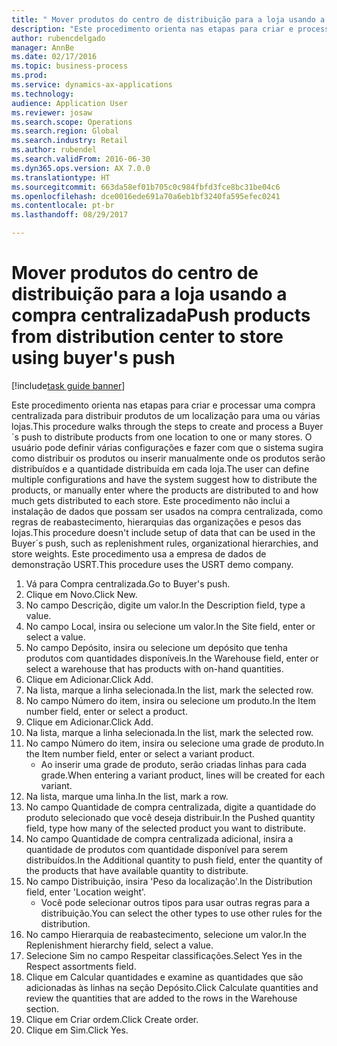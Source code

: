 ```yaml
--- 
title: " Mover produtos do centro de distribuição para a loja usando a compra centralizada"
description: "Este procedimento orienta nas etapas para criar e processar uma compra centralizada para distribuir produtos de um localização para uma ou várias lojas."
author: rubencdelgado
manager: AnnBe
ms.date: 02/17/2016
ms.topic: business-process
ms.prod: 
ms.service: dynamics-ax-applications
ms.technology: 
audience: Application User
ms.reviewer: josaw
ms.search.scope: Operations
ms.search.region: Global
ms.search.industry: Retail
ms.author: rubendel
ms.search.validFrom: 2016-06-30
ms.dyn365.ops.version: AX 7.0.0
ms.translationtype: HT
ms.sourcegitcommit: 663da58ef01b705c0c984fbfd3fce8bc31be04c6
ms.openlocfilehash: dce0016ede691a70a6eb1bf3240fa595efec0241
ms.contentlocale: pt-br
ms.lasthandoff: 08/29/2017

---
```

# <a name="push-products-from-distribution-center-to-store-using-buyers-push"></a><span data-ttu-id="e98dc-103"> Mover produtos do centro de distribuição para a loja usando a compra centralizada</span><span class="sxs-lookup"><span data-stu-id="e98dc-103">Push products from distribution center to store using buyer's push</span></span>

[!include[task guide banner](../includes/task-guide-banner.md)]

<span data-ttu-id="e98dc-104">Este procedimento orienta nas etapas para criar e processar uma compra centralizada para distribuir produtos de um localização para uma ou várias lojas.</span><span class="sxs-lookup"><span data-stu-id="e98dc-104">This procedure walks through the steps to create and process a Buyer´s push to distribute products from one location to one or many stores.</span></span> <span data-ttu-id="e98dc-105">O usuário pode definir várias configurações e fazer com que o sistema sugira como distribuir os produtos ou inserir manualmente onde os produtos serão distribuídos e a quantidade distribuída em cada loja.</span><span class="sxs-lookup"><span data-stu-id="e98dc-105">The user can define multiple configurations and have the system suggest how to distribute the products, or manually enter where the products are distributed to and how much gets distributed to each store.</span></span> <span data-ttu-id="e98dc-106">Este procedimento não inclui a instalação de dados que possam ser usados na compra centralizada, como regras de reabastecimento, hierarquias das organizações e pesos das lojas.</span><span class="sxs-lookup"><span data-stu-id="e98dc-106">This procedure doesn't include setup of data that can be used in the Buyer´s push, such as replenishment rules, organizational hierarchies, and store weights.</span></span> <span data-ttu-id="e98dc-107">Este procedimento usa a empresa de dados de demonstração USRT.</span><span class="sxs-lookup"><span data-stu-id="e98dc-107">This procedure uses the USRT demo company.</span></span>

1. <span data-ttu-id="e98dc-108">Vá para Compra centralizada.</span><span class="sxs-lookup"><span data-stu-id="e98dc-108">Go to Buyer's push.</span></span>
2. <span data-ttu-id="e98dc-109">Clique em Novo.</span><span class="sxs-lookup"><span data-stu-id="e98dc-109">Click New.</span></span>
3. <span data-ttu-id="e98dc-110">No campo Descrição, digite um valor.</span><span class="sxs-lookup"><span data-stu-id="e98dc-110">In the Description field, type a value.</span></span>
4. <span data-ttu-id="e98dc-111">No campo Local, insira ou selecione um valor.</span><span class="sxs-lookup"><span data-stu-id="e98dc-111">In the Site field, enter or select a value.</span></span>
5. <span data-ttu-id="e98dc-112">No campo Depósito, insira ou selecione um depósito que tenha produtos com quantidades disponíveis.</span><span class="sxs-lookup"><span data-stu-id="e98dc-112">In the Warehouse field, enter or select a warehouse that has products with on-hand quantities.</span></span>
6. <span data-ttu-id="e98dc-113">Clique em Adicionar.</span><span class="sxs-lookup"><span data-stu-id="e98dc-113">Click Add.</span></span>
7. <span data-ttu-id="e98dc-114">Na lista, marque a linha selecionada.</span><span class="sxs-lookup"><span data-stu-id="e98dc-114">In the list, mark the selected row.</span></span>
8. <span data-ttu-id="e98dc-115">No campo Número do item, insira ou selecione um produto.</span><span class="sxs-lookup"><span data-stu-id="e98dc-115">In the Item number field, enter or select a product.</span></span>
9. <span data-ttu-id="e98dc-116">Clique em Adicionar.</span><span class="sxs-lookup"><span data-stu-id="e98dc-116">Click Add.</span></span>
10. <span data-ttu-id="e98dc-117">Na lista, marque a linha selecionada.</span><span class="sxs-lookup"><span data-stu-id="e98dc-117">In the list, mark the selected row.</span></span>
11. <span data-ttu-id="e98dc-118">No campo Número do item, insira ou selecione uma grade de produto.</span><span class="sxs-lookup"><span data-stu-id="e98dc-118">In the Item number field, enter or select a variant product.</span></span>
    * <span data-ttu-id="e98dc-119">Ao inserir uma grade de produto, serão criadas linhas para cada grade.</span><span class="sxs-lookup"><span data-stu-id="e98dc-119">When entering a variant product, lines will be created for each variant.</span></span>  
12. <span data-ttu-id="e98dc-120">Na lista, marque uma linha.</span><span class="sxs-lookup"><span data-stu-id="e98dc-120">In the list, mark a row.</span></span>
13. <span data-ttu-id="e98dc-121">No campo Quantidade de compra centralizada, digite a quantidade do produto selecionado que você deseja distribuir.</span><span class="sxs-lookup"><span data-stu-id="e98dc-121">In the Pushed quantity field, type how many of the selected product you want to distribute.</span></span>
14. <span data-ttu-id="e98dc-122">No campo Quantidade de compra centralizada adicional, insira a quantidade de produtos com quantidade disponível para serem distribuídos.</span><span class="sxs-lookup"><span data-stu-id="e98dc-122">In the Additional quantity to push field, enter the quantity of the products that have available quantity to distribute.</span></span>
15. <span data-ttu-id="e98dc-123">No campo Distribuição, insira 'Peso da localização'.</span><span class="sxs-lookup"><span data-stu-id="e98dc-123">In the Distribution field, enter 'Location weight'.</span></span>
    * <span data-ttu-id="e98dc-124">Você pode selecionar outros tipos para usar outras regras para a distribuição.</span><span class="sxs-lookup"><span data-stu-id="e98dc-124">You can select the other types to use other rules for the distribution.</span></span>  
16. <span data-ttu-id="e98dc-125">No campo Hierarquia de reabastecimento, selecione um valor.</span><span class="sxs-lookup"><span data-stu-id="e98dc-125">In the Replenishment hierarchy field, select a value.</span></span>
17. <span data-ttu-id="e98dc-126">Selecione Sim no campo Respeitar classificações.</span><span class="sxs-lookup"><span data-stu-id="e98dc-126">Select Yes in the Respect assortments field.</span></span>
18. <span data-ttu-id="e98dc-127">Clique em Calcular quantidades e examine as quantidades que são adicionadas às linhas na seção Depósito.</span><span class="sxs-lookup"><span data-stu-id="e98dc-127">Click Calculate quantities and review the quantities that are added to the rows in the Warehouse section.</span></span>
19. <span data-ttu-id="e98dc-128">Clique em Criar ordem.</span><span class="sxs-lookup"><span data-stu-id="e98dc-128">Click Create order.</span></span>
20. <span data-ttu-id="e98dc-129">Clique em Sim.</span><span class="sxs-lookup"><span data-stu-id="e98dc-129">Click Yes.</span></span>


